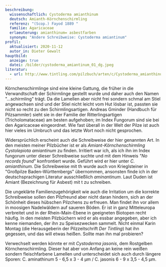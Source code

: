 ```yaml
---
beschreibung:
  wissenschaftlich: Cystoderma amianthinum
  deutsch: Amianth-Körnchenschirmling
  referenz: "(Scop.) Fayod 1889 "
  familie: Agaricaceae
  erlaeuterung: amianthinum= asbestfarben
  synonym: "Andere Schreibweise: Cystoderma amiantinum"
profil:
  aktualisiert: 2020-11-12
  autor_in: Dieter Gewalt
hauptbild:
  anzeige: true
  datei: /bilder/cystoderma_amiantinum_01_dg.jpeg
literatur:
  - url: http://www.tintling.com/pilzbuch/arten/c/Cystoderma_amianthinum.html
---
```

Körnchenschirmlinge sind eine kleine Gattung, die früher in die Verwandtschaft der Schirmlinge gestellt wurde und daher auch den Namen "...schirmling" trägt. Da die Lamellen aber nicht frei sondern schmal am Stiel angewachsen sind und der Stiel nicht leicht vom Hut lösbar ist, passten sie nicht so recht zu den Schirmlingsartigen. Andreas Gminder (Handbuch für Pilzsammler) sieht sie in der Familie der Ritterlingsartigen (Tricholomataceae) am besten aufgehoben; im Index Fungorum sind sie bei den Agaricaceae eingeordnet. Wie fast überall in der Welt der Pilze ist auch hier vieles im Umbruch und das letzte Wort noch nicht gesprochen.

Widersprüchlich erscheint auch die Schreibweise der hier genannten Art. In den meisten meiner Pilzbücher ist er als *Amiant-Körnchenschirmling Cystolepiota amiantinum* zu finden. Irritiert war ich, als ich ihn im Index fungorum unter dieser Schreibweise suchte und mit dem Hinweis *"No records found*" konfrontiert wurde. Geführt wird er hier unter *C. amianthinum*. Die Schreibweise mit th wurde auch von Krieglsteiner in "Großpilze Baden-Württembergs" übernommen, ansonsten finde ich in der deutschsprachigen Literatur ausschließlich *aminantinum*. Laut Duden ist Amiant (Bezeichnung für Asbest) mit t zu schreiben.

Die ungeklärte Familienzugehörigkeit wie auch die Irritation um die korrekte Schreibweise sollen den Pilzfreund aber nicht daran hindern, sich an der Schönheit dieses hübschen Pilzchens zu erfreuen. Man findet ihn vor allem in moosigen Nadelwäldern auf saueren Böden. Er ist in ganz Mitteleuropa verbreitet und in der Rhein-Main-Ebene in geeigneten Biotopen recht häufig. In den meisten Pilzbüchern wird er als essbar angegeben, aber ich kenne niemanden, der ihn zu Speisezwecken sammelt. Nicht einmal Karin Montag (die Herausgeberin der Pilzzeitschrift *Der Tintling*) hat ihn gegessen, und das will etwas heißen. Sollte man ihn mal probieren?

Verwechselt werden könnte er mit *Cystoderma jasonis*, dem Rostgelben Körnchenschirmling. Dieser hat aber von Anfang an keine rein weißen sondern fleischfarbene Lamellen und unterscheidet sich auch durch längere Sporen: 
C. aminathinum  5 - 6,5 x 3 - 4 µm  /   C. jasonis  6 - 9 x 3,5 - 4,5 µm.